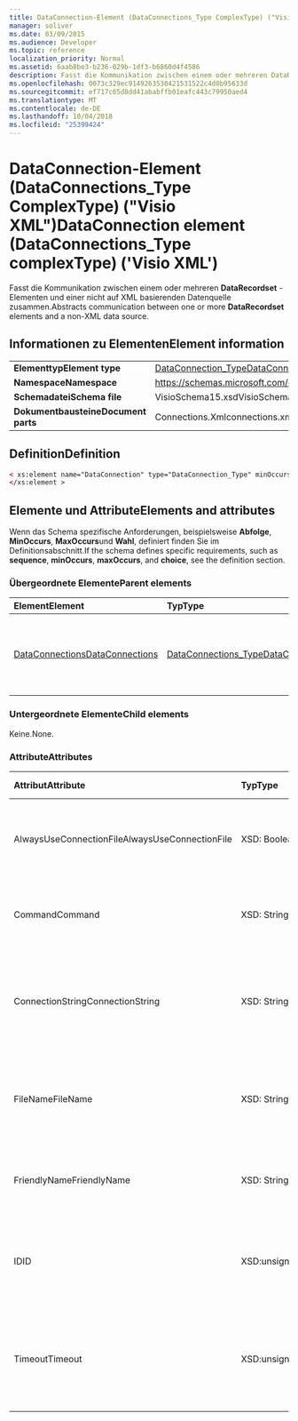 ```yaml
---
title: DataConnection-Element (DataConnections_Type ComplexType) ("Visio XML")
manager: soliver
ms.date: 03/09/2015
ms.audience: Developer
ms.topic: reference
localization_priority: Normal
ms.assetid: 6aab8be3-b236-029b-1df3-b6860d4f4586
description: Fasst die Kommunikation zwischen einem oder mehreren DataRecordset-Elementen und einer nicht auf XML basierenden Datenquelle zusammen.
ms.openlocfilehash: 0073c329ec9149263530421531522c4d0b95633d
ms.sourcegitcommit: ef717c65d8dd41ababffb01eafc443c79950aed4
ms.translationtype: MT
ms.contentlocale: de-DE
ms.lasthandoff: 10/04/2018
ms.locfileid: "25399424"
---
```

# <a name="dataconnection-element-dataconnectionstype-complextype-visio-xml"></a><span data-ttu-id="ded59-103">DataConnection-Element (DataConnections_Type ComplexType) ("Visio XML")</span><span class="sxs-lookup"><span data-stu-id="ded59-103">DataConnection element (DataConnections_Type complexType) ('Visio XML')</span></span>

<span data-ttu-id="ded59-104">Fasst die Kommunikation zwischen einem oder mehreren **DataRecordset** -Elementen und einer nicht auf XML basierenden Datenquelle zusammen.</span><span class="sxs-lookup"><span data-stu-id="ded59-104">Abstracts communication between one or more **DataRecordset** elements and a non-XML data source.</span></span> 
  
## <a name="element-information"></a><span data-ttu-id="ded59-105">Informationen zu Elementen</span><span class="sxs-lookup"><span data-stu-id="ded59-105">Element information</span></span>

|||
|:-----|:-----|
|<span data-ttu-id="ded59-106">**Elementtyp**</span><span class="sxs-lookup"><span data-stu-id="ded59-106">**Element type**</span></span> <br/> |[<span data-ttu-id="ded59-107">DataConnection_Type</span><span class="sxs-lookup"><span data-stu-id="ded59-107">DataConnection_Type</span></span>](dataconnection_type-complextypevisio-xml.md) <br/> |
|<span data-ttu-id="ded59-108">**Namespace**</span><span class="sxs-lookup"><span data-stu-id="ded59-108">**Namespace**</span></span> <br/> |https://schemas.microsoft.com/office/visio/2012/main  <br/> |
|<span data-ttu-id="ded59-109">**Schemadatei**</span><span class="sxs-lookup"><span data-stu-id="ded59-109">**Schema file**</span></span> <br/> |<span data-ttu-id="ded59-110">VisioSchema15.xsd</span><span class="sxs-lookup"><span data-stu-id="ded59-110">VisioSchema15.xsd</span></span>  <br/> |
|<span data-ttu-id="ded59-111">**Dokumentbausteine**</span><span class="sxs-lookup"><span data-stu-id="ded59-111">**Document parts**</span></span> <br/> |<span data-ttu-id="ded59-112">Connections.Xml</span><span class="sxs-lookup"><span data-stu-id="ded59-112">connections.xml</span></span>  <br/> |
   
## <a name="definition"></a><span data-ttu-id="ded59-113">Definition</span><span class="sxs-lookup"><span data-stu-id="ded59-113">Definition</span></span>

```XML
< xs:element name="DataConnection" type="DataConnection_Type" minOccurs="1" maxOccurs="unbounded" >
</xs:element >
```

## <a name="elements-and-attributes"></a><span data-ttu-id="ded59-114">Elemente und Attribute</span><span class="sxs-lookup"><span data-stu-id="ded59-114">Elements and attributes</span></span>

<span data-ttu-id="ded59-115">Wenn das Schema spezifische Anforderungen, beispielsweise **Abfolge**, **MinOccurs**, **MaxOccurs**und **Wahl**, definiert finden Sie im Definitionsabschnitt.</span><span class="sxs-lookup"><span data-stu-id="ded59-115">If the schema defines specific requirements, such as **sequence**, **minOccurs**, **maxOccurs**, and **choice**, see the definition section.</span></span> 
  
### <a name="parent-elements"></a><span data-ttu-id="ded59-116">Übergeordnete Elemente</span><span class="sxs-lookup"><span data-stu-id="ded59-116">Parent elements</span></span>

|<span data-ttu-id="ded59-117">**Element**</span><span class="sxs-lookup"><span data-stu-id="ded59-117">**Element**</span></span>|<span data-ttu-id="ded59-118">**Typ**</span><span class="sxs-lookup"><span data-stu-id="ded59-118">**Type**</span></span>|<span data-ttu-id="ded59-119">**Beschreibung**</span><span class="sxs-lookup"><span data-stu-id="ded59-119">**Description**</span></span>|
|:-----|:-----|:-----|
|[<span data-ttu-id="ded59-120">DataConnections</span><span class="sxs-lookup"><span data-stu-id="ded59-120">DataConnections</span></span>](dataconnections-elementvisio-xml.md) <br/> |[<span data-ttu-id="ded59-121">DataConnections_Type</span><span class="sxs-lookup"><span data-stu-id="ded59-121">DataConnections_Type</span></span>](dataconnections_type-complextypevisio-xml.md) <br/> |<span data-ttu-id="ded59-122">Enthält die **DataConnection** -Elemente für das Dokument.</span><span class="sxs-lookup"><span data-stu-id="ded59-122">Contains the **DataConnection** elements for the document.</span></span>  <br/> |
   
### <a name="child-elements"></a><span data-ttu-id="ded59-123">Untergeordnete Elemente</span><span class="sxs-lookup"><span data-stu-id="ded59-123">Child elements</span></span>

<span data-ttu-id="ded59-124">Keine.</span><span class="sxs-lookup"><span data-stu-id="ded59-124">None.</span></span>
  
### <a name="attributes"></a><span data-ttu-id="ded59-125">Attribute</span><span class="sxs-lookup"><span data-stu-id="ded59-125">Attributes</span></span>

|<span data-ttu-id="ded59-126">**Attribut**</span><span class="sxs-lookup"><span data-stu-id="ded59-126">**Attribute**</span></span>|<span data-ttu-id="ded59-127">**Typ**</span><span class="sxs-lookup"><span data-stu-id="ded59-127">**Type**</span></span>|<span data-ttu-id="ded59-128">**Erforderlich**</span><span class="sxs-lookup"><span data-stu-id="ded59-128">**Required**</span></span>|<span data-ttu-id="ded59-129">**Beschreibung**</span><span class="sxs-lookup"><span data-stu-id="ded59-129">**Description**</span></span>|<span data-ttu-id="ded59-130">**Mögliche Werte**</span><span class="sxs-lookup"><span data-stu-id="ded59-130">**Possible values**</span></span>|
|:-----|:-----|:-----|:-----|:-----|
|<span data-ttu-id="ded59-131">AlwaysUseConnectionFile</span><span class="sxs-lookup"><span data-stu-id="ded59-131">AlwaysUseConnectionFile</span></span>  <br/> |<span data-ttu-id="ded59-132">XSD: Boolean</span><span class="sxs-lookup"><span data-stu-id="ded59-132">xsd:boolean</span></span>  <br/> |<span data-ttu-id="ded59-133">Optional</span><span class="sxs-lookup"><span data-stu-id="ded59-133">optional</span></span>  <br/> |<span data-ttu-id="ded59-134">Der Standardwert ist false.</span><span class="sxs-lookup"><span data-stu-id="ded59-134">The default value is false.</span></span> <span data-ttu-id="ded59-135">Weitere Informationen finden Sie unter "Anmerkungen".</span><span class="sxs-lookup"><span data-stu-id="ded59-135">See Remarks for more information.</span></span>  <br/> |<span data-ttu-id="ded59-136">Werte des Typs xsd: Boolean.</span><span class="sxs-lookup"><span data-stu-id="ded59-136">Values of the xsd:boolean type.</span></span>  <br/> |
|<span data-ttu-id="ded59-137">Command</span><span class="sxs-lookup"><span data-stu-id="ded59-137">Command</span></span>  <br/> |<span data-ttu-id="ded59-138">XSD: String</span><span class="sxs-lookup"><span data-stu-id="ded59-138">xsd:string</span></span>  <br/> |<span data-ttu-id="ded59-139">Optional</span><span class="sxs-lookup"><span data-stu-id="ded59-139">optional</span></span>  <br/> |<span data-ttu-id="ded59-140">Die Befehlszeichenfolge wird zum Abfragen der Datenquelle verwendet.</span><span class="sxs-lookup"><span data-stu-id="ded59-140">The command string used to query the data source.</span></span>  <br/> |<span data-ttu-id="ded59-141">Werte des Typs xsd: String.</span><span class="sxs-lookup"><span data-stu-id="ded59-141">Values of the xsd:string type.</span></span>  <br/> |
|<span data-ttu-id="ded59-142">ConnectionString</span><span class="sxs-lookup"><span data-stu-id="ded59-142">ConnectionString</span></span>  <br/> |<span data-ttu-id="ded59-143">XSD: String</span><span class="sxs-lookup"><span data-stu-id="ded59-143">xsd:string</span></span>  <br/> |<span data-ttu-id="ded59-144">Optional</span><span class="sxs-lookup"><span data-stu-id="ded59-144">optional</span></span>  <br/> |<span data-ttu-id="ded59-145">Die Verbindungszeichenfolge, die die Verbindung zu einer Datenquelle erforderlichen Parameter definiert.</span><span class="sxs-lookup"><span data-stu-id="ded59-145">The connection string that defines the parameters necessary to connect to a data source.</span></span>  <br/> |<span data-ttu-id="ded59-146">Werte des Typs xsd: String.</span><span class="sxs-lookup"><span data-stu-id="ded59-146">Values of the xsd:string type.</span></span>  <br/> |
|<span data-ttu-id="ded59-147">FileName</span><span class="sxs-lookup"><span data-stu-id="ded59-147">FileName</span></span>  <br/> |<span data-ttu-id="ded59-148">XSD: String</span><span class="sxs-lookup"><span data-stu-id="ded59-148">xsd:string</span></span>  <br/> |<span data-ttu-id="ded59-149">erforderlich</span><span class="sxs-lookup"><span data-stu-id="ded59-149">required</span></span>  <br/> |<span data-ttu-id="ded59-150">Der Name der Verbindungsdatei.</span><span class="sxs-lookup"><span data-stu-id="ded59-150">The name of the connection file.</span></span> <span data-ttu-id="ded59-151">Weitere Informationen finden Sie unter "Anmerkungen".</span><span class="sxs-lookup"><span data-stu-id="ded59-151">See Remarks for more information.</span></span>  <br/> |<span data-ttu-id="ded59-152">Werte des Typs xsd: String.</span><span class="sxs-lookup"><span data-stu-id="ded59-152">Values of the xsd:string type.</span></span>  <br/> |
|<span data-ttu-id="ded59-153">FriendlyName</span><span class="sxs-lookup"><span data-stu-id="ded59-153">FriendlyName</span></span>  <br/> |<span data-ttu-id="ded59-154">XSD: String</span><span class="sxs-lookup"><span data-stu-id="ded59-154">xsd:string</span></span>  <br/> |<span data-ttu-id="ded59-155">Optional</span><span class="sxs-lookup"><span data-stu-id="ded59-155">optional</span></span>  <br/> |<span data-ttu-id="ded59-156">Ein Benutzer zur Verfügung gestellten Name für die Datenverbindung.</span><span class="sxs-lookup"><span data-stu-id="ded59-156">A user provided name for the data connection.</span></span>  <br/> |<span data-ttu-id="ded59-157">Werte des Typs xsd: String.</span><span class="sxs-lookup"><span data-stu-id="ded59-157">Values of the xsd:string type.</span></span>  <br/> |
|<span data-ttu-id="ded59-158">ID</span><span class="sxs-lookup"><span data-stu-id="ded59-158">ID</span></span>  <br/> |<span data-ttu-id="ded59-159">XSD:unsignedInt</span><span class="sxs-lookup"><span data-stu-id="ded59-159">xsd:unsignedInt</span></span>  <br/> |<span data-ttu-id="ded59-160">erforderlich</span><span class="sxs-lookup"><span data-stu-id="ded59-160">required</span></span>  <br/> |<span data-ttu-id="ded59-161">Die ID für eine angegebene Verbindung, die innerhalb des Dokuments eindeutig von Visio zugewiesen.</span><span class="sxs-lookup"><span data-stu-id="ded59-161">The ID assigned by Visio for a given connection, unique within the document.</span></span>  <br/> |<span data-ttu-id="ded59-162">Werte des Typs Xsd:unsignedInt.</span><span class="sxs-lookup"><span data-stu-id="ded59-162">Values of the xsd:unsignedInt type.</span></span>  <br/> |
|<span data-ttu-id="ded59-163">Timeout</span><span class="sxs-lookup"><span data-stu-id="ded59-163">Timeout</span></span>  <br/> |<span data-ttu-id="ded59-164">XSD:unsignedInt</span><span class="sxs-lookup"><span data-stu-id="ded59-164">xsd:unsignedInt</span></span>  <br/> |<span data-ttu-id="ded59-165">Optional</span><span class="sxs-lookup"><span data-stu-id="ded59-165">optional</span></span>  <br/> |<span data-ttu-id="ded59-166">Die Wartezeit in Minuten beim Versuch, bevor der Versuch beendet eine Verbindung herzustellen.</span><span class="sxs-lookup"><span data-stu-id="ded59-166">The wait time in minutes while trying to establish a connection before terminating the attempt.</span></span>  <br/> |<span data-ttu-id="ded59-167">Werte des Typs Xsd:unsignedInt.</span><span class="sxs-lookup"><span data-stu-id="ded59-167">Values of the xsd:unsignedInt type.</span></span>  <br/> |
   

